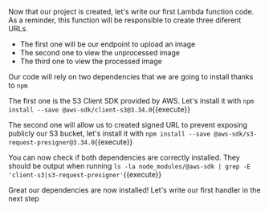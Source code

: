 Now that our project is created, let's write our first Lambda function code.
As a reminder, this function will be responsible to create three diferent URLs.
- The first one will be our endpoint to upload an image
- The second one to view the unprocessed image
- The third one to view the processed image

Our code will rely on two dependencies that we are going to install thanks to `npm`

The first one is the S3 Client SDK provided by AWS. Let's install it with `npm install --save @aws-sdk/client-s3@3.34.0`{{execute}}

The second one will allow us to created signed URL to prevent exposing publicly our S3 bucket, let's install it with `npm install --save @aws-sdk/s3-request-presigner@3.34.0`{{execute}}


You can now check if both dependencies are correctly installed. They should be output when running `ls -la node_modules/@aws-sdk | grep -E 'client-s3|s3-request-presigner'`{{execute}}

Great our dependencies are now installed! Let's write our first handler in the next step
